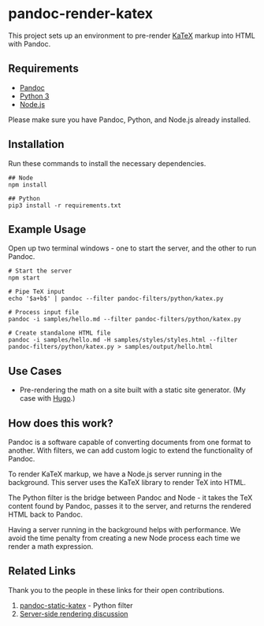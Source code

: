 # pandoc-render-katex

This project sets up an environment to pre-render [KaTeX](https://katex.org/) markup into HTML with Pandoc. 

## Requirements
- [Pandoc](https://pandoc.org/)
- [Python 3](https://www.python.org/)
- [Node.js](https://nodejs.org/en/)

Please make sure you have Pandoc, Python, and Node.js already installed.

## Installation

Run these commands to install the necessary dependencies.

```
## Node
npm install

## Python
pip3 install -r requirements.txt 
```

## Example Usage

Open up two terminal windows - one to start the server, and the other to run Pandoc.

```
# Start the server
npm start
```

```
# Pipe TeX input
echo '$a+b$' | pandoc --filter pandoc-filters/python/katex.py

# Process input file
pandoc -i samples/hello.md --filter pandoc-filters/python/katex.py

# Create standalone HTML file
pandoc -i samples/hello.md -H samples/styles/styles.html --filter pandoc-filters/python/katex.py > samples/output/hello.html
```

## Use Cases
- Pre-rendering the math on a site built with a static site generator. (My case with [Hugo](https://gohugo.io/).)

## How does this work?
Pandoc is a software capable of converting documents from one format to another. With filters, we can add custom logic to extend the functionality of Pandoc.

To render KaTeX markup, we have a Node.js server running in the background. This server uses the KaTeX library to render TeX into HTML.

The Python filter is the bridge between Pandoc and Node - it takes the TeX content found by Pandoc, passes it to the server, and returns the rendered HTML back to Pandoc.

Having a server running in the background helps with performance. We avoid the time penalty from creating a new Node process each time we render a math expression.

## Related Links
Thank you to the people in these links for their open contributions.
1) [pandoc-static-katex](https://github.com/Zaharid/pandoc_static_katex) - Python filter
2) [Server-side rendering discussion](https://github.com/jgm/pandoc/issues/6651)

